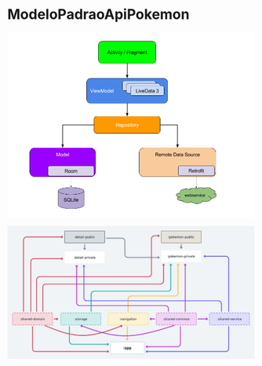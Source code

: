 # ModeloPadraoApiPokemon

![Alt text](img/final-architecture.png?raw=true "Diagrama Arquitetural")

![Alt text](img/final-organization-module.jpeg?raw=true "Diagrama de Modulos")